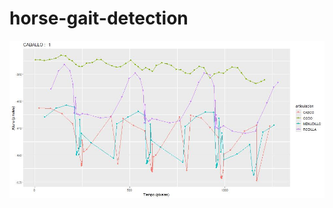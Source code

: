 # horse-gait-detection

<img src="https://github.com/juanpablo-sanchez/horse-gait-detection/blob/main/CABALLO1.jpeg">
